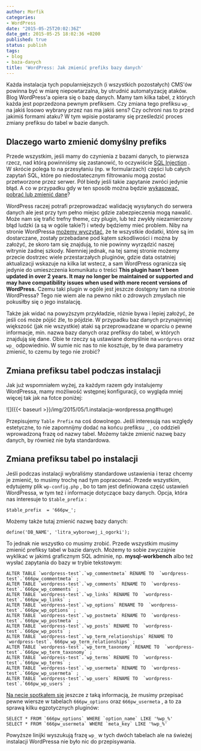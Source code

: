 ```yaml
---
author: Morfik
categories:
- WordPress
date: "2015-05-25T20:02:36Z"
date_gmt: 2015-05-25 18:02:36 +0200
published: true
status: publish
tags:
- blog
- baza-danych
title: 'WordPress: Jak zmienić prefiks bazy danych'
---
```


Każda instalacja tych popularniejszych (i wszystkich pozostałych) CMS'ów powinna być w miarę
niepowtarzalna, by utrudnić automatyzację ataków. Blog WordPress'a opiera się o bazę danych. Mamy
tam kilka tabel, z których każda jest poprzedzona pewnym prefiksem. Czy zmiana tego prefiksu `wp_`
na jakiś losowo wybrany przez nas ma jakiś sens? Czy ochroni nas to przed jakimiś formami ataku? W
tym wpisie postaramy się prześledzić proces zmiany prefiksu do tabel w bazie danych.

<!--more-->
## Dlaczego warto zmienić domyślny prefiks

Przede wszystkim, jeśli mamy do czynienia z bazami danych, to pierwsza rzecz, nad którą powinniśmy
się zastanowić, to oczywiście [SQL Injection](https://pl.wikipedia.org/wiki/SQL_injection) . W
skrócie polega to na przesyłaniu (np. w formularzach) części lub całych zapytań SQL, które po
niedostatecznym filtrowaniu mogą zostać przetworzone przez serwer. Pół biedy jeśli takie zapytanie
zwróci jedynie błąd. A co w przypadku gdy w ten sposób można będzie [wykasować, pobrać lub zmienić
dane](http://www.securitum.pl/baza-wiedzy/publikacje/sql-injection)?

WordPress raczej potrafi przeprowadzać walidację wysyłanych do serwera danych ale jest przy tym
pełno miejsc gdzie zabezpieczenia mogą nawalić. Może nam się trafić trefny theme, czy plugin, lub
też zwykły niezamierzony błąd ludzki (a są w ogóle takie?) i wtedy będziemy mieć problem. Niby na
stronie WordPressa [możemy wyczytać](https://codex.wordpress.org/Managing_Plugins), że te wszystkie
dodatki, które są im dostarczane, zostały przebadane pod kątem szkodliwości i można by założyć, że
skoro tam się znajdują, to nie powinny wyrządzić naszej witrynie żadnej szkody. Niemniej jednak, na
tej samej stronie możemy przecie dostrzec wiele przestarzałych pluginów, gdzie data ostatniej
aktualizacji wskazuje na kilka lat wstecz, a sam WordPress ogranicza się jedynie do umieszczenia
komunikatu o treści **This plugin hasn't been updated in over 2 years. It may no longer be
maintained or supported and may have compatibility issues when used with more recent versions of
WordPress.** Czemu taki plugin w ogóle jest jeszcze dostępny tam na stronie WordPressa? Tego nie
wiem ale na pewno nikt o zdrowych zmysłach nie pokusiłby się o jego instalację.

Także jak widać na powyższym przykładzie, różnie bywa i lepiej założyć, że jeśli coś może pójść źle,
to pójdzie. W przypadku baz danych przynajmniej większość (jak nie wszystkie) ataki są
przeprowadzane w oparciu o pewne informacje, min. nazwa bazy danych oraz prefiksy do tabel, w
których znajdują się dane. Obie te rzeczy są ustawiane domyślnie na `wordpress` oraz `wp_`
odpowiednio. W sumie nic nas to nie kosztuje, by te dwa parametry zmienić, to czemu by tego nie
zrobić?

## Zmiana prefiksu tabel podczas instalacji

Jak już wspomniałem wyżej, za każdym razem gdy instalujemy WordPressa, mamy możliwość wstępnej
konfiguracji, co wygląda mniej więcej tak jak na fotce poniżej:

![]({{< baseurl >}}/img/2015/05/1.instalacja-wordpressa.png#huge)

Przepisujemy `Table Prefix` na coś dowolnego. Jeśli interesują nas względy estetyczne, to nie
zapomnijmy dodać na końcu prefiksu `_` , co oddzieli wprowadzoną frazę od nazwy tabel. Możemy także
zmienić nazwę bazy danych, by również nie była standardowa.

## Zmiana prefiksu tabel po instalacji

Jeśli podczas instalacji wybraliśmy standardowe ustawienia i teraz chcemy je zmienić, to musimy
trochę nad tym popracować. Przede wszystkim, edytujemy plik `wp-config.php` , bo to tam jest
definiowana część ustawień WordPressa, w tym też i informacje dotyczące bazy danych. Opcja, która
nas interesuje to `$table_prefix` :

    $table_prefix  = '666pw_';

Możemy także tutaj zmienić nazwę bazy danych:

    define('DB_NAME', 'litra_wyborowej_i_ogorki');

To jednak nie wszystko co musimy zrobić. Przede wszystkim musimy zmienić prefiksy tabel w bazie
danych. Możemy to sobie zwyczajnie wyklikać w jakimś graficznym SQL adminie, np. **mysql-workbench**
albo też wysłać zapytania do bazy w trybie tekstowym:

    ALTER TABLE `wordpress-test`.`wp_commentmeta` RENAME TO  `wordpress-test`.`666pw_commentmeta` ;
    ALTER TABLE `wordpress-test`.`wp_comments` RENAME TO  `wordpress-test`.`666pw_wp_comments` ;
    ALTER TABLE `wordpress-test`.`wp_links` RENAME TO  `wordpress-test`.`666pw_wp_links` ;
    ALTER TABLE `wordpress-test`.`wp_options` RENAME TO  `wordpress-test`.`666pw_wp_options` ;
    ALTER TABLE `wordpress-test`.`wp_postmeta` RENAME TO  `wordpress-test`.`666pw_wp_postmeta` ;
    ALTER TABLE `wordpress-test`.`wp_posts` RENAME TO  `wordpress-test`.`666pw_wp_posts` ;
    ALTER TABLE `wordpress-test`.`wp_term_relationships` RENAME TO  `wordpress-test`.`666pw_wp_term_relationships` ;
    ALTER TABLE `wordpress-test`.`wp_term_taxonomy` RENAME TO  `wordpress-test`.`666pw_wp_term_taxonomy` ;
    ALTER TABLE `wordpress-test`.`wp_terms` RENAME TO  `wordpress-test`.`666pw_wp_terms` ;
    ALTER TABLE `wordpress-test`.`wp_usermeta` RENAME TO  `wordpress-test`.`666pw_wp_usermeta` ;
    ALTER TABLE `wordpress-test`.`wp_users` RENAME TO  `wordpress-test`.`666pw_wp_users` ;

[Na necie spotkałem
się](http://www.wpbeginner.com/wp-tutorials/how-to-change-the-wordpress-database-prefix-to-improve-security/)
jeszcze z taką informacją, że musimy przepisać pewne wiersze w tabelach `666pw_options` oraz
`666pw_usermeta` , a to za sprawą kilku egzotycznych pluginów:

    SELECT * FROM `666pw_options` WHERE `option_name` LIKE '%wp_%'
    SELECT * FROM `666pw_usermeta` WHERE `meta_key` LIKE '%wp_%'

Powyższe linijki wyszukują frazę `wp_` w tych dwóch tabelach ale na świeżej instalacji WordPressa
nie było nic do przepisywania.
